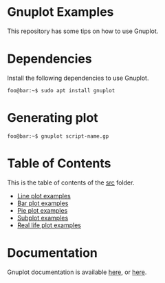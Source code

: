 # Gnuplot Examples

This repository has some tips on how to use Gnuplot.


# Dependencies

Install the following dependencies to use Gnuplot.

```console
foo@bar:~$ sudo apt install gnuplot
```


# Generating plot

```console
foo@bar:~$ gnuplot script-name.gp
```


# Table of Contents

This is the table of contents of the [src](src) folder.

- [Line plot examples](src/line)
- [Bar plot examples](src/bar)
- [Pie plot examples](src/pie)
- [Subplot examples](src/subplot)
- [Real life plot examples](src/real-life)


# Documentation

Gnuplot documentation is available [here](gnuplot-doc.pdf), or [here](http://www.gnuplot.info/documentation.html).